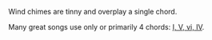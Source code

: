 Wind chimes are tinny and overplay a single chord.

Many great songs use only or primarily 4 chords: [I, V, vi, IV](https://en.wikipedia.org/wiki/List_of_songs_containing_the_I%E2%80%93V%E2%80%93vi%E2%80%93IV_progression).

